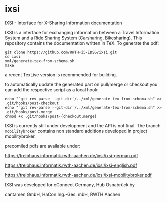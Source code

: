 ixsi
====

IXSI - Interface for X-Sharing Information documentation

IXSI is a interface for exchanging information  between a Travel Information System and a Ride Sharing System (Carsharing, Bikesharing).
This repository contains the documentation written in TeX. To generate the pdf:

``` 
git clone https://github.com/RWTH-i5-IDSG/ixsi.git
cd ixsi
xml/generate-tex-from-schema.sh
make
``` 

a recent TexLive version is recommended for building.

to automatically update the generated part on pull/merge or checkout you can add the respective script as a local hook:

```
echo "`git rev-parse --git-dir`/../xml/generate-tex-from-schema.sh" >> .git/hooks/post-checkout
echo "`git rev-parse --git-dir`/../xml/generate-tex-from-schema.sh" >> .git/hooks/post-merge
chmod +x .git/hooks/post-{checkout,merge}
```
IXSI is currently still under development and the API is not final. The branch `mobilitybroker` contains non standard additions developed in project mobilitybroker.

precomiled pdfs are available under: 

https://treibhaus.informatik.rwth-aachen.de/ixsi/ixsi-german.pdf

https://treibhaus.informatik.rwth-aachen.de/ixsi/ixsi-english.pdf

https://treibhaus.informatik.rwth-aachen.de/ixsi/ixsi-mobilitybroker.pdf

IXSI was developed for eConnect Germany, Hub Osnabrück by

cantamen GmbH,
HaCon Ing.-Ges. mbH,
RWTH Aachen
